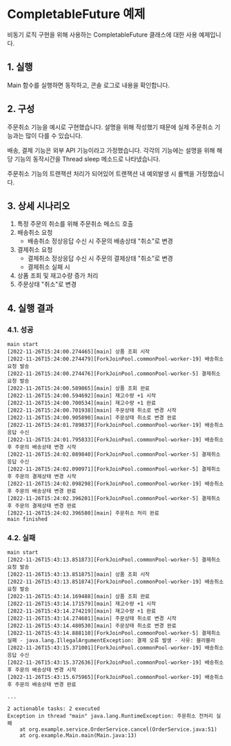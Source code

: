# CompletableFuture 예제

비동기 로직 구현을 위해 사용하는 CompletableFuture 클래스에 대한 사용 예제입니다.

## 1. 실행

Main 함수를 실행하면 동작하고, 콘솔 로그로 내용을 확인합니다.

## 2. 구성

주문취소 기능을 예시로 구현했습니다.
설명을 위해 작성했기 때문에 실제 주문취소 기능과는 많이 다를 수 있습니다.

배송, 결제 기능은 외부 API 기능이라고 가정했습니다.
각각의 기능에는 설명을 위해 해당 기능의 동작시간을 Thread sleep 메소드로 나타냈습니다.

주문취소 기능의 트랜잭션 처리가 되어있어 트랜잭션 내 예외발생 시 롤백을 가정했습니다.

## 3. 상세 시나리오

1. 특정 주문의 취소를 위해 주문취소 메소드 호출
2. 배송취소 요청
    - 배송취소 정상응답 수신 시 주문의 배송상태 "취소"로 변경
3. 결제취소 요청
    - 결제취소 정상응답 수신 시 주문의 결제상태 "취소"로 변경
    - 결제취소 실패 시
4. 상품 조회 및 재고수량 증가 처리
5. 주문상태 "취소"로 변경

## 4. 실행 결과

### 4.1. 성공

```
main start
[2022-11-26T15:24:00.274465][main] 상품 조회 시작
[2022-11-26T15:24:00.274479][ForkJoinPool.commonPool-worker-19] 배송취소 요청 발송
[2022-11-26T15:24:00.274476][ForkJoinPool.commonPool-worker-5] 결제취소 요청 발송
[2022-11-26T15:24:00.589865][main] 상품 조회 완료
[2022-11-26T15:24:00.594692][main] 재고수량 +1 시작
[2022-11-26T15:24:00.700534][main] 재고수량 +1 완료
[2022-11-26T15:24:00.701938][main] 주문상태 취소로 변경 시작
[2022-11-26T15:24:00.905890][main] 주문상태 취소로 변경 완료
[2022-11-26T15:24:01.789837][ForkJoinPool.commonPool-worker-19] 배송취소 응답 수신
[2022-11-26T15:24:01.795833][ForkJoinPool.commonPool-worker-19] 배송취소 후 주문의 배송상태 변경 시작
[2022-11-26T15:24:02.089840][ForkJoinPool.commonPool-worker-5] 결제취소 응답 수신
[2022-11-26T15:24:02.090971][ForkJoinPool.commonPool-worker-5] 결제취소 후 주문의 결제상태 변경 시작
[2022-11-26T15:24:02.098298][ForkJoinPool.commonPool-worker-19] 배송취소 후 주문의 배송상태 변경 완료
[2022-11-26T15:24:02.396201][ForkJoinPool.commonPool-worker-5] 결제취소 후 주문의 결제상태 변경 완료
[2022-11-26T15:24:02.396580][main] 주문취소 처리 완료
main finished
```

### 4.2. 실패

```
main start
[2022-11-26T15:43:13.851873][ForkJoinPool.commonPool-worker-5] 결제취소 요청 발송
[2022-11-26T15:43:13.851875][main] 상품 조회 시작
[2022-11-26T15:43:13.851874][ForkJoinPool.commonPool-worker-19] 배송취소 요청 발송
[2022-11-26T15:43:14.169488][main] 상품 조회 완료
[2022-11-26T15:43:14.171579][main] 재고수량 +1 시작
[2022-11-26T15:43:14.274219][main] 재고수량 +1 완료
[2022-11-26T15:43:14.274601][main] 주문상태 취소로 변경 시작
[2022-11-26T15:43:14.480530][main] 주문상태 취소로 변경 완료
[2022-11-26T15:43:14.888110][ForkJoinPool.commonPool-worker-5] 결제취소 실패 - java.lang.IllegalArgumentException: 결제 오류 발생 - 사유: 블라블라
[2022-11-26T15:43:15.371001][ForkJoinPool.commonPool-worker-19] 배송취소 응답 수신
[2022-11-26T15:43:15.372636][ForkJoinPool.commonPool-worker-19] 배송취소 후 주문의 배송상태 변경 시작
[2022-11-26T15:43:15.675965][ForkJoinPool.commonPool-worker-19] 배송취소 후 주문의 배송상태 변경 완료

...

2 actionable tasks: 2 executed
Exception in thread "main" java.lang.RuntimeException: 주문취소 전처리 실패
	at org.example.service.OrderService.cancel(OrderService.java:51)
	at org.example.Main.main(Main.java:13)
```
